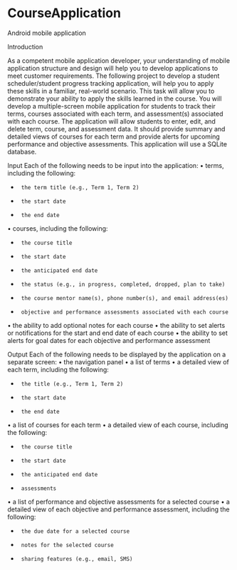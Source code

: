 # CourseApplication
Android mobile application 

Introduction 

As a competent mobile application developer, your understanding of mobile application structure and design will help you to develop applications to meet customer requirements. The following project to develop a student scheduler/student progress tracking application, will help you to apply these skills in a familiar, real-world scenario. This task will allow you to demonstrate your ability to apply the skills learned in the course.
You will develop a multiple-screen mobile application for students to track their terms, courses associated with each term, and assessment(s) associated with each course. The application will allow students to enter, edit, and delete term, course, and assessment data. It should provide summary and detailed views of courses for each term and provide alerts for upcoming performance and objective assessments. This application will use a SQLite database.


Input
Each of the following needs to be input into the application:
•  terms, including the following:
-      the term title (e.g., Term 1, Term 2)
-      the start date
-      the end date
•  courses, including the following:
-      the course title
-      the start date
-      the anticipated end date
-      the status (e.g., in progress, completed, dropped, plan to take)
-      the course mentor name(s), phone number(s), and email address(es)
-      objective and performance assessments associated with each course
•  the ability to add optional notes for each course
•  the ability to set alerts or notifications for the start and end date of each course
•  the ability to set alerts for goal dates for each objective and performance assessment

Output
Each of the following needs to be displayed by the application on a separate screen:
•  the navigation panel
•  a list of terms
•  a detailed view of each term, including the following:
-      the title (e.g., Term 1, Term 2)
-      the start date
-      the end date
•  a list of courses for each term
•  a detailed view of each course, including the following:
-      the course title
-      the start date
-      the anticipated end date
-      assessments
•  a list of performance and objective assessments for a selected course
•  a detailed view of each objective and performance assessment, including the following:
-      the due date for a selected course
-      notes for the selected course
-      sharing features (e.g., email, SMS)



